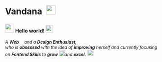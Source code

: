 # Vandana &nbsp;<img src="https://github.com/TheDudeThatCode/TheDudeThatCode/blob/master/Assets/Mario_Hello_Big.gif" width="30px">

### <img src="https://github.com/TheDudeThatCode/TheDudeThatCode/blob/master/Assets/Hi.gif" width="29px"> Hello world!&nbsp;<img src="https://github.com/TheDudeThatCode/TheDudeThatCode/blob/master/Assets/Earth.gif" width="24px">

<p>
  <em>
<!--     I am a 2nd Year undergraduate from <a href="https://amrita.edu/"> <b>Amrita School of Engineering</b>, Bengaluru</a>. <br> -->
    A <b>Web</b> <img src="https://github.com/TheDudeThatCode/TheDudeThatCode/blob/master/Assets/Developer.gif" width="10px"> and a <b>Design    Enthusiast,</b>&nbsp;<img src="https://github.com/TheDudeThatCode/TheDudeThatCode/blob/master/Assets/Designer.gif" width="16px"><br>who is <b>obsessed</b>
    with the idea of <b>improving</b> herself and currently focusing on <b>Fontend Skills</b> to 
    <b>grow</b> <img src="https://github.com/TheDudeThatCode/TheDudeThatCode/blob/master/Assets/Rocket.gif" width="18px">and 
    <b>excel.</b> <img src="https://github.com/TheDudeThatCode/TheDudeThatCode/blob/master/Assets/Medal.gif" width="20px">
  </em>  
</p>









